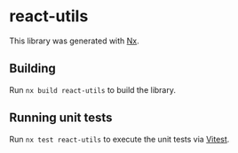 # react-utils

This library was generated with [Nx](https://nx.dev).

## Building

Run `nx build react-utils` to build the library.

## Running unit tests

Run `nx test react-utils` to execute the unit tests via [Vitest](https://vitest.dev/).
